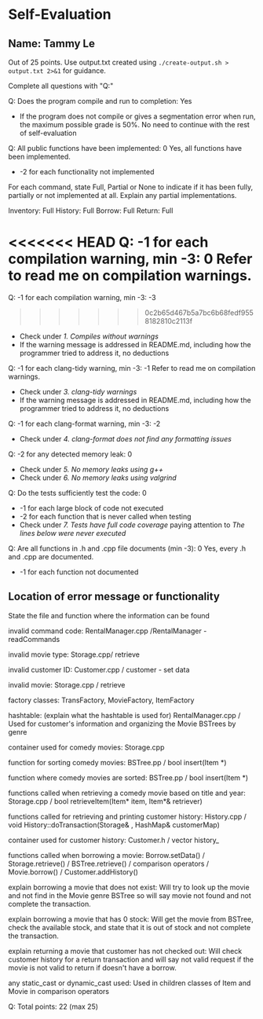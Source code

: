 # Self-Evaluation

## Name: Tammy Le

Out of 25 points. Use output.txt created using 
`./create-output.sh > output.txt 2>&1` for guidance.

Complete all questions with "Q:"

Q: Does the program compile and run to completion: Yes

- If the program does not compile or gives a segmentation error when run, 
the maximum possible grade is 50%. No need to continue with the rest of self-evaluation

Q: All public functions have been implemented: 0
Yes, all functions have been implemented.

- -2 for each functionality not implemented

For each command, state Full, Partial or None to indicate 
if it has been fully, partially or not implemented at all.
Explain any partial implementations.

Inventory: Full
History: Full
Borrow: Full
Return: Full

<<<<<<< HEAD
Q: -1 for each compilation warning, min -3: 0
Refer to read me on compilation warnings.
=======
Q: -1 for each compilation warning, min -3: -3
>>>>>>> 0c2b65d467b5a7bc6b68fedf9558182810c2113f

- Check under *1. Compiles without warnings*
- If the warning message is addressed in README.md, including how the programmer tried to address it, no deductions

Q: -1 for each clang-tidy warning, min -3: -1
Refer to read me on compilation warnings.

- Check under *3. clang-tidy warnings*
- If the warning message is addressed in README.md, including how the programmer tried to address it, no deductions

Q: -1 for each clang-format warning, min -3: -2

- Check under *4. clang-format does not find any formatting issues*


Q: -2 for any detected memory leak: 0

- Check under *5. No memory leaks using g++*
- Check under *6. No memory leaks using valgrind*

Q: Do the tests sufficiently test the code: 0

- -1 for each large block of code not executed
- -2 for each function that is never called when testing
- Check under *7. Tests have full code coverage* paying attention to *The lines below were never executed*

Q: Are all functions in .h and .cpp file documents (min -3): 0
Yes, every .h and .cpp are documented.

- -1 for each function not documented

## Location of error message or functionality

State the file and function where the information can be found

invalid command code: RentalManager.cpp /RentalManager - readCommands

invalid movie type: Storage.cpp/ retrieve 

invalid customer ID: Customer.cpp / customer - set data
 
invalid movie: Storage.cpp / retrieve

factory classes: TransFactory, MovieFactory, ItemFactory

hashtable: (explain what the hashtable is used for) RentalManager.cpp / Used for customer's information and organizing the Movie BSTrees by genre

container used for comedy movies: Storage.cpp

function for sorting comedy movies: BSTree.pp / bool insert(Item *)

function where comedy movies are sorted: BSTree.pp / bool insert(Item *)

functions called when retrieving a comedy movie based on title and year: Storage.cpp / bool retrieveItem(Item* item, Item*& retriever)

functions called for retrieving and printing customer history: History.cpp / void History::doTransaction(Storage& , HashMap& customerMap)

container used for customer history: Customer.h / vector<Transaction> history_

functions called when borrowing a movie: Borrow.setData() / Storage.retrieve() / BSTree.retrieve() / comparison operators / Movie.borrow() / Customer.addHistory()

explain borrowing a movie that does not exist: Will try to look up the movie and not find in the Movie genre BSTree so will say movie not found and not complete the transaction.

explain borrowing a movie that has 0 stock: Will get the movie from BSTree, check the available stock, and state that it is out of stock and not complete the transaction.

explain returning a movie that customer has not checked out: Will check customer history for a return transaction and will say not valid request if the movie is not valid to return if doesn't have a borrow.

any static_cast or dynamic_cast used: Used in children classes of Item and Movie in comparison operators


Q: Total points: 22 (max 25)